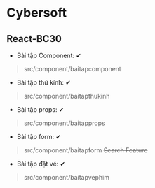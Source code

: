 # Cybersoft
## React-BC30


* Bài tập Component: ✔
>src/component/baitapcomponent
* Bài tập thử kính: ✔
>src/component/baitapthukinh
* Bài tập props: ✔
>src/component/baitapprops
* Bài tập form: ✔
>src/component/baitapform
~~Search Feature~~
* Bài tập đặt vé: ✔
>src/component/baitapvephim